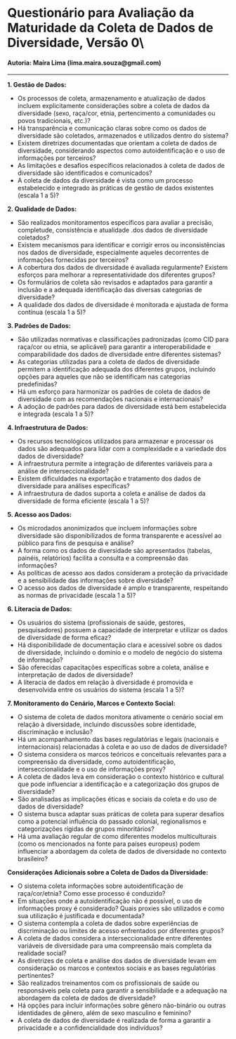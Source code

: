 # Questionário para Avaliação da Maturidade da Coleta de Dados de Diversidade, Versão 0\

<h4>Autoria: Maíra Lima (lima.maira.souza@gmail.com)</h4>

----------------------

**1\. Gestão de Dados:**

* Os processos de coleta, armazenamento e atualização de dados incluem explicitamente considerações sobre a coleta de dados da diversidade (sexo, raça/cor, etnia, pertencimento a comunidades ou povos tradicionais, etc.)?  
* Há transparência e comunicação claras sobre como os dados de diversidade são coletados, armazenados e utilizados dentro do sistema?  
* Existem diretrizes documentadas que orientam a coleta de dados de diversidade, considerando aspectos como autoidentificação e o uso de informações por terceiros?  
* As limitações e desafios específicos relacionados à coleta de dados de diversidade são identificados e comunicados?  
* A coleta de dados da diversidade é vista como um processo estabelecido e integrado às práticas de gestão de dados existentes (escala 1 a 5)?

**2\. Qualidade de Dados:**

* São realizados monitoramentos específicos para avaliar a precisão, completude, consistência e atualidade .dos dados de diversidade coletados?  
* Existem mecanismos para identificar e corrigir erros ou inconsistências nos dados de diversidade, especialmente aqueles decorrentes de informações fornecidas por terceiros?  
* A cobertura dos dados de diversidade é avaliada regularmente? Existem esforços para melhorar a representatividade dos diferentes grupos?  
* Os formulários de coleta são revisados e adaptados para garantir a inclusão e a adequada identificação das diversas categorias de diversidade?  
* A qualidade dos dados de diversidade é monitorada e ajustada de forma contínua (escala 1 a 5)?

**3\. Padrões de Dados:**

* São utilizadas normativas e classificações padronizadas (como CID para raça/cor ou etnia, se aplicável) para garantir a interoperabilidade e comparabilidade dos dados de diversidade entre diferentes sistemas?  
* As categorias utilizadas para a coleta de dados de diversidade permitem a identificação adequada dos diferentes grupos, incluindo opções para aqueles que não se identificam nas categorias predefinidas?  
* Há um esforço para harmonizar os padrões de coleta de dados de diversidade com as recomendações nacionais e internacionais?  
* A adoção de padrões para dados de diversidade está bem estabelecida e integrada (escala 1 a 5)?

**4\. Infraestrutura de Dados:**

* Os recursos tecnológicos utilizados para armazenar e processar os dados são adequados para lidar com a complexidade e a variedade dos dados de diversidade?  
* A infraestrutura permite a integração de diferentes variáveis para a análise de interseccionalidade?  
* Existem dificuldades na exportação e tratamento dos dados de diversidade para análises específicas?  
* A infraestrutura de dados suporta a coleta e análise de dados da diversidade de forma eficiente (escala 1 a 5)?

**5\. Acesso aos Dados:**

* Os microdados anonimizados que incluem informações sobre diversidade são disponibilizados de forma transparente e acessível ao público para fins de pesquisa e análise?  
* A forma como os dados de diversidade são apresentados (tabelas, painéis, relatórios) facilita a consulta e a compreensão das informações?  
* As políticas de acesso aos dados consideram a proteção da privacidade e a sensibilidade das informações sobre diversidade?  
* O acesso aos dados de diversidade é amplo e transparente, respeitando as normas de privacidade (escala 1 a 5)?

**6\. Literacia de Dados:**

* Os usuários do sistema (profissionais de saúde, gestores, pesquisadores) possuem a capacidade de interpretar e utilizar os dados de diversidade de forma eficaz?  
* Há disponibilidade de documentação clara e acessível sobre os dados de diversidade, incluindo o domínio e o modelo de negócio do sistema de informação?  
* São oferecidas capacitações específicas sobre a coleta, análise e interpretação de dados de diversidade?  
* A literacia de dados em relação à diversidade é promovida e desenvolvida entre os usuários do sistema (escala 1 a 5)?

**7\. Monitoramento do Cenário, Marcos e Contexto Social:**

* O sistema de coleta de dados monitora ativamente o cenário social em relação à diversidade, incluindo discussões sobre identidade, discriminação e inclusão?  
* Há um acompanhamento das bases regulatórias e legais (nacionais e internacionais) relacionadas à coleta e ao uso de dados de diversidade?  
* O sistema considera os marcos teóricos e conceituais relevantes para a compreensão da diversidade, como autoidentificação, interseccionalidade e o uso de informações proxy?  
* A coleta de dados leva em consideração o contexto histórico e cultural que pode influenciar a identificação e a categorização dos grupos de diversidade?  
* São analisadas as implicações éticas e sociais da coleta e do uso de dados de diversidade?  
* O sistema busca adaptar suas práticas de coleta para superar desafios como a potencial influência do passado colonial, regionalismos e categorizações rígidas de grupos minoritários?  
* Há uma avaliação regular de como diferentes modelos multiculturais (como os mencionados na fonte para países europeus) podem influenciar a abordagem da coleta de dados de diversidade no contexto brasileiro?

**Considerações Adicionais sobre a Coleta de Dados da Diversidade:**

* O sistema coleta informações sobre autoidentificação de raça/cor/etnia? Como esse processo é conduzido?  
* Em situações onde a autoidentificação não é possível, o uso de informações proxy é considerado? Quais proxies são utilizados e como sua utilização é justificada e documentada?  
* O sistema contempla a coleta de dados sobre experiências de discriminação ou limites de acesso enfrentados por diferentes grupos?  
* A coleta de dados considera a interseccionalidade entre diferentes variáveis de diversidade para uma compreensão mais completa da realidade social?  
* As diretrizes de coleta e análise dos dados de diversidade levam em consideração os marcos e contextos sociais e as bases regulatórias pertinentes?  
* São realizados treinamentos com os profissionais de saúde ou responsáveis pela coleta para garantir a sensibilidade e a adequação na abordagem da coleta de dados de diversidade?  
* Há opções para incluir informações sobre gênero não-binário ou outras identidades de gênero, além de sexo masculino e feminino?  
* A coleta de dados de diversidade é realizada de forma a garantir a privacidade e a confidencialidade dos indivíduos?

